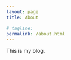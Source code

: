 ```yaml
---
layout: page
title: About

# tagline:
permalink: /about.html
---
```


This is my blog.

<!-- This is the _Cayman Blog_ Jekyll theme. You can find out more info about customizing this theme, as well as basic usage documentation, and source code at: [cayman-blog](https://github.com/lorepirri/cayman-blog)

You can find the source code for _Jekyll_ at [jekyll](https://github.com/jekyll/jekyll)


[Go to the Home Page]({{ site.url }}{{ site.baseurl }}) -->
